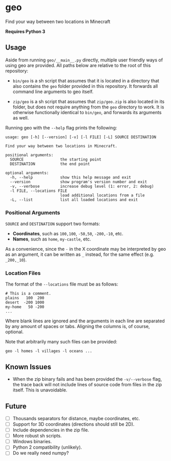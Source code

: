 # geo

Find your way between two locations in Minecraft

**Requires Python 3**

## Usage

Aside from running `geo/__main__.py` directly, multiple user friendly ways of using geo are provided. All paths below are relative to the root of this repository:

* `bin/geo` is a sh script that assumes that it is located in a directory that also contains the `geo` folder provided in this repository. It forwards all command line arguments to geo itself.

* `zip/geo` is a sh script that assumes that `zip/geo.zip` is also located in its folder, but does not require anything from the `geo` directory to work. It is otherwise functionally identical to `bin/geo`, and forwards its arguments as well.

Running geo with the `--help` flag prints the following:

```
usage: geo [-h] [--version] [-v] [-l FILE] [-L] SOURCE DESTINATION

Find your way between two locations in Minecraft.

positional arguments:
  SOURCE                the starting point
  DESTINATION           the end point

optional arguments:
  -h, --help            show this help message and exit
  --version             show program's version number and exit
  -v, --verbose         increase debug level (1: error, 2: debug)
  -l FILE, --locations FILE
                        load additional locations from a file
  -L, --list            list all loaded locations and exit
```

### Positional Arguments

`SOURCE` and `DESTINATION` support two formats:

* **Coordinates**, such as `100,100`, `-50,50`, `-200,-10`, etc.
* **Names**, such as `home`, `my-castle`, etc.

As a convenience, since the `-` in the X coordinate may be interpreted by geo as an argument, it can be written as `_` instead, for the same effect (e.g. `_200,_10`).

### Location Files

The format of the `--locations` file must be as follows:

```
# This is a comment.
plains   100  200
desert  -200 1000
my-home   50 -200
...
```

Where blank lines are ignored and the arguments in each line are separated by any amount of spaces or tabs. Aligning the columns is, of course, optional.

Note that arbitrarily many such files can be provided:

`geo -l homes -l villages -l oceans ...`

## Known Issues

* When the zip binary fails and has been provided the `-v/--verbose` flag, the trace back will not include lines of source code from files in the zip itself. This is unavoidable.

## Future

* [ ] Thousands separators for distance, maybe coordinates, etc.
* [ ] Support for 3D coordinates (directions should still be 2D).
* [ ] Include dependencies in the zip file.
* [ ] More robust sh scripts.
* [ ] Windows binaries.
* [ ] Python 2 compatibility (unlikely).
* [ ] Do we really need numpy?
